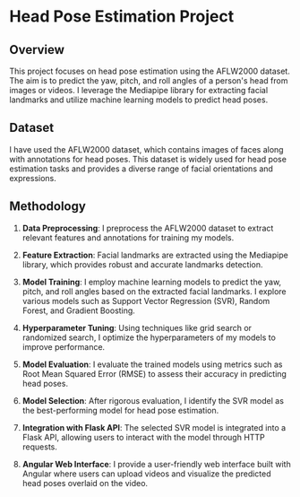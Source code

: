 # Head Pose Estimation Project



## Overview

This project focuses on head pose estimation using the AFLW2000 dataset. The aim is to predict the yaw, pitch, and roll angles of a person's head from images or videos. I leverage the Mediapipe library for extracting facial landmarks and utilize machine learning models to predict head poses.

## Dataset

I have used the AFLW2000 dataset, which contains images of faces along with annotations for head poses. This dataset is widely used for head pose estimation tasks and provides a diverse range of facial orientations and expressions.

## Methodology

1. **Data Preprocessing**: I preprocess the AFLW2000 dataset to extract relevant features and annotations for training my models.

2. **Feature Extraction**: Facial landmarks are extracted using the Mediapipe library, which provides robust and accurate landmarks detection.

3. **Model Training**: I employ machine learning models to predict the yaw, pitch, and roll angles based on the extracted facial landmarks. I explore various models such as Support Vector Regression (SVR), Random Forest, and Gradient Boosting.

4. **Hyperparameter Tuning**: Using techniques like grid search or randomized search, I optimize the hyperparameters of my models to improve performance.

5. **Model Evaluation**: I evaluate the trained models using metrics such as Root Mean Squared Error (RMSE) to assess their accuracy in predicting head poses.

6. **Model Selection**: After rigorous evaluation, I identify the SVR model as the best-performing model for head pose estimation.

7. **Integration with Flask API**: The selected SVR model is integrated into a Flask API, allowing users to interact with the model through HTTP requests.

8. **Angular Web Interface**: I provide a user-friendly web interface built with Angular where users can upload videos and visualize the predicted head poses overlaid on the video.
